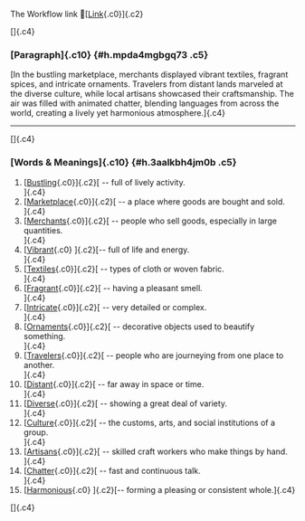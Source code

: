 The Workflow link
👏[[Link](https://www.google.com/url?q=http://www.google.com&sa=D&source=editors&ust=1756471148507893&usg=AOvVaw2AocqxukGJsxT4Q_ZXLYQK){.c0}]{.c2}

[]{.c4}

### [Paragraph]{.c10} {#h.mpda4mgbgq73 .c5}

[In the bustling marketplace, merchants displayed vibrant textiles,
fragrant spices, and intricate ornaments. Travelers from distant lands
marveled at the diverse culture, while local artisans showcased their
craftsmanship. The air was filled with animated chatter, blending
languages from across the world, creating a lively yet harmonious
atmosphere.]{.c4}

------------------------------------------------------------------------

[]{.c4}

### [Words & Meanings]{.c10} {#h.3aalkbh4jm0b .c5}

1.  [[Bustling](https://www.google.com/url?q=http://www.google.com&sa=D&source=editors&ust=1756471148509067&usg=AOvVaw2y9CsRLfZKGJlZV-RG7qD9){.c0}]{.c2}[ --
    full of lively activity.\
    ]{.c4}
2.  [[Marketplace](https://www.google.com/url?q=http://www.google.com&sa=D&source=editors&ust=1756471148509313&usg=AOvVaw0Fvk-oec4FExye_ZBhf0DL){.c0}]{.c2}[ --
    a place where goods are bought and sold.\
    ]{.c4}
3.  [[Merchants](https://www.google.com/url?q=http://www.google.com&sa=D&source=editors&ust=1756471148509508&usg=AOvVaw2alvfYJNWRYDdHs3p4awPu){.c0}]{.c2}[ --
    people who sell goods, especially in large quantities.\
    ]{.c4}
4.  [[Vibrant](https://www.google.com/url?q=http://www.google.com&sa=D&source=editors&ust=1756471148509712&usg=AOvVaw0v938uTkx7C5JBRJ2uR7-t){.c0}
    ]{.c2}[-- full of life and energy.\
    ]{.c4}
5.  [[Textiles](https://www.google.com/url?q=http://www.google.com&sa=D&source=editors&ust=1756471148509865&usg=AOvVaw1bOT_7Ed-mkfMVCs9VpLHk){.c0}]{.c2}[ --
    types of cloth or woven fabric.\
    ]{.c4}
6.  [[Fragrant](https://www.google.com/url?q=http://www.google.com&sa=D&source=editors&ust=1756471148510032&usg=AOvVaw1TCV-A4hiquYEicemyowFU){.c0}]{.c2}[ --
    having a pleasant smell.\
    ]{.c4}
7.  [[Intricate](https://www.google.com/url?q=http://www.google.com&sa=D&source=editors&ust=1756471148510193&usg=AOvVaw04a92-qd1W9BrvweWAr4gv){.c0}]{.c2}[ --
    very detailed or complex.\
    ]{.c4}
8.  [[Ornaments](https://www.google.com/url?q=http://www.google.com&sa=D&source=editors&ust=1756471148510352&usg=AOvVaw3YpJwcYLniZJKOW0fM77OR){.c0}]{.c2}[ --
    decorative objects used to beautify something.\
    ]{.c4}
9.  [[Travelers](https://www.google.com/url?q=http://www.google.com&sa=D&source=editors&ust=1756471148510537&usg=AOvVaw2YMzLk58EC12Dp6rQl8Zwu){.c0}]{.c2}[ --
    people who are journeying from one place to another.\
    ]{.c4}
10. [[Distant](https://www.google.com/url?q=http://www.google.com&sa=D&source=editors&ust=1756471148510734&usg=AOvVaw1eWMMcHzSgnkMdJiSVjNaT){.c0}]{.c2}[ --
    far away in space or time.\
    ]{.c4}
11. [[Diverse](https://www.google.com/url?q=http://www.google.com&sa=D&source=editors&ust=1756471148510887&usg=AOvVaw266IlgeGqAZCT3bTVyQ08G){.c0}]{.c2}[ --
    showing a great deal of variety.\
    ]{.c4}
12. [[Culture](https://www.google.com/url?q=http://www.google.com&sa=D&source=editors&ust=1756471148511049&usg=AOvVaw35sQtuIYoJCnWov95iFUu9){.c0}]{.c2}[ --
    the customs, arts, and social institutions of a group.\
    ]{.c4}
13. [[Artisans](https://www.google.com/url?q=http://www.google.com&sa=D&source=editors&ust=1756471148511250&usg=AOvVaw00fPnRDH8pTZbRYq7SfZdX){.c0}]{.c2}[ --
    skilled craft workers who make things by hand.\
    ]{.c4}
14. [[Chatter](https://www.google.com/url?q=http://www.google.com&sa=D&source=editors&ust=1756471148511429&usg=AOvVaw1cpr6mQWW42NPpfDTq7gak){.c0}]{.c2}[ --
    fast and continuous talk.\
    ]{.c4}
15. [[Harmonious](https://www.google.com/url?q=http://www.google.com&sa=D&source=editors&ust=1756471148511588&usg=AOvVaw11j6xnQTBDXk6dtklcX--j){.c0}
    ]{.c2}[-- forming a pleasing or consistent whole.]{.c4}

[]{.c4}
